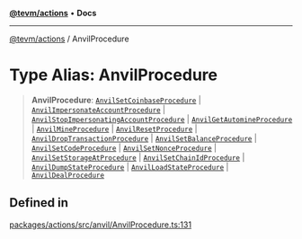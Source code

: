[**@tevm/actions**](../README.md) • **Docs**

***

[@tevm/actions](../globals.md) / AnvilProcedure

# Type Alias: AnvilProcedure

> **AnvilProcedure**: [`AnvilSetCoinbaseProcedure`](AnvilSetCoinbaseProcedure.md) \| [`AnvilImpersonateAccountProcedure`](AnvilImpersonateAccountProcedure.md) \| [`AnvilStopImpersonatingAccountProcedure`](AnvilStopImpersonatingAccountProcedure.md) \| [`AnvilGetAutomineProcedure`](AnvilGetAutomineProcedure.md) \| [`AnvilMineProcedure`](AnvilMineProcedure.md) \| [`AnvilResetProcedure`](AnvilResetProcedure.md) \| [`AnvilDropTransactionProcedure`](AnvilDropTransactionProcedure.md) \| [`AnvilSetBalanceProcedure`](AnvilSetBalanceProcedure.md) \| [`AnvilSetCodeProcedure`](AnvilSetCodeProcedure.md) \| [`AnvilSetNonceProcedure`](AnvilSetNonceProcedure.md) \| [`AnvilSetStorageAtProcedure`](AnvilSetStorageAtProcedure.md) \| [`AnvilSetChainIdProcedure`](AnvilSetChainIdProcedure.md) \| [`AnvilDumpStateProcedure`](AnvilDumpStateProcedure.md) \| [`AnvilLoadStateProcedure`](AnvilLoadStateProcedure.md) \| [`AnvilDealProcedure`](AnvilDealProcedure.md)

## Defined in

[packages/actions/src/anvil/AnvilProcedure.ts:131](https://github.com/evmts/tevm-monorepo/blob/main/packages/actions/src/anvil/AnvilProcedure.ts#L131)
